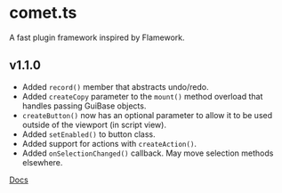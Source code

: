 # comet.ts
A fast plugin framework inspired by Flamework.

## v1.1.0
- Added `record()` member that abstracts undo/redo.
- Added `createCopy` parameter to the `mount()` method overload that handles passing GuiBase objects.
- `createButton()` now has an optional parameter to allow it to be used outside of the viewport (in script view).
- Added `setEnabled()` to button class. 
- Added support for actions with `createAction()`.
- Added `onSelectionChanged()` callback. May move selection methods elsewhere.

[Docs](https://neohertz.dev/docs/comet/about)
